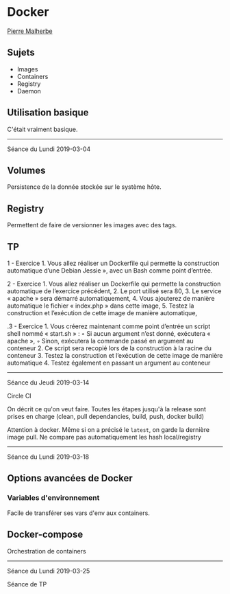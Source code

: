 # Docker

[Pierre Malherbe](mailto:pierre.malherbe@zenika.com)

## Sujets

* Images
* Containers
* Registry
* Daemon

## Utilisation basique

C'était vraiment basique.

---

Séance du Lundi 2019-03-04

## Volumes

Persistence de la donnée stockée sur le système hôte.

## Registry

Permettent de faire de versionner les images avec des tags.

## TP

1 - Exercice 1. Vous allez réaliser un Dockerfile qui permette la construction automatique d’une Debian Jessie », avec un Bash comme point d’entrée.

 2 - 
Exercice 1. Vous allez réaliser un Dockerfile qui permette la construction automatique de l’exercice précédent,
 2. Le port utilisé sera 80,
 3. Le service « apache » sera démarré automatiquement,
 4. Vous ajouterez de manière automatique le fichier « index.php » dans cette image, 
5. Testez la construction et l’exécution de cette image de manière automatique, 

.3 -
 Exercice 1. Vous créerez maintenant comme point d’entrée un script shell nommé « start.sh » : ◦ Si aucun argument n’est donné, exécutera « apache », ◦ Sinon, exécutera la commande passé en argument au conteneur
2. Ce script sera recopié lors de la construction à la racine du conteneur
 3. Testez la construction et l’exécution de cette image de manière automatique
4. Testez également en passant un argument au conteneur

---

Séance du Jeudi 2019-03-14

Circle CI

On décrit ce qu'on veut faire.
Toutes les étapes jusqu'à la release sont prises en charge (clean, pull dependancies, build, push, docker build)

Attention à docker. Même si on a précisé le `latest`, on garde la    dernière image pull. Ne compare pas automatiquement les hash local/registry

---

Séance du Lundi 2019-03-18

## Options avancées de Docker

### Variables d'environnement

Facile de transférer ses vars d'env aux containers.

## Docker-compose

Orchestration de containers

---

Séance du Lundi 2019-03-25

Séance de TP